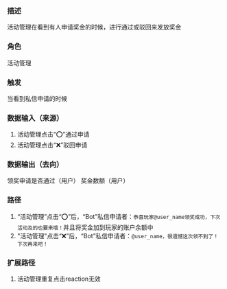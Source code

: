 ### 描述

活动管理在看到有人申请奖金的时候，进行通过或驳回来发放奖金

### 角色

活动管理

### 触发

当看到私信申请的时候

### 数据输入（来源）

1. 活动管理点击“⭕”通过申请
2. 活动管理点击“❌”驳回申请

### 数据输出（去向）

领奖申请是否通过（用户）
奖金数额（用户）

### 路径

1. “活动管理”点击“⭕”后，“Bot”私信申请者：```恭喜玩家@user_name领奖成功，下次活动及的也要来哦！```并且将奖金加到玩家的账户余额中
2. "活动管理"点击“❌”后，“Bot”私信申请者：```@user_name，很遗憾这次领不到了！下次再来吧！```

### 扩展路径

1. 活动管理重复点击reaction无效
